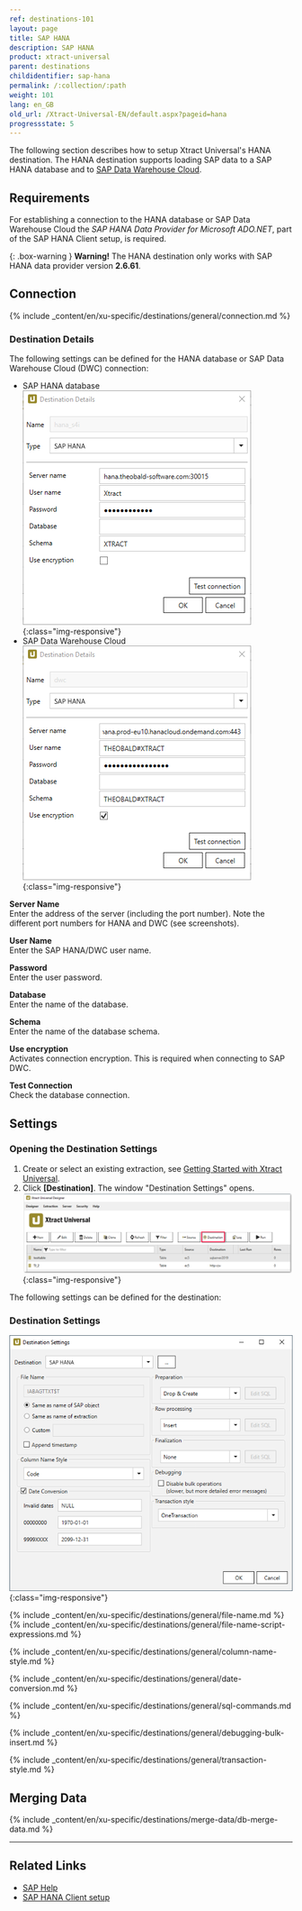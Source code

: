 ```yaml
---
ref: destinations-101
layout: page
title: SAP HANA
description: SAP HANA
product: xtract-universal
parent: destinations
childidentifier: sap-hana
permalink: /:collection/:path
weight: 101
lang: en_GB
old_url: /Xtract-Universal-EN/default.aspx?pageid=hana
progressstate: 5
---
```


The following section describes how to setup Xtract Universal's HANA destination.
The HANA destination supports loading SAP data to a SAP HANA database and to [SAP Data Warehouse Cloud](https://saphanajourney.com/data-warehouse-cloud/). <br>


## Requirements

For establishing a connection to the HANA database or SAP Data Warehouse Cloud the *SAP HANA Data Provider for Microsoft ADO.NET*, part of the SAP HANA Client setup, is required.

 {: .box-warning }
**Warning!** The HANA destination only works with SAP HANA data provider version **2.6.61**.

## Connection


{% include _content/en/xu-specific/destinations/general/connection.md %}	

### Destination Details
The following settings can be defined for the HANA database or SAP Data Warehouse Cloud (DWC) connection:

- SAP HANA database
![hana-destination](/img/content/hana-destination2.png){:class="img-responsive"}
- SAP Data Warehouse Cloud
![hana-destination](/img/content/hana-destination.png){:class="img-responsive"}

**Server Name**<br>
Enter the address of the server (including the port number). Note the different port numbers for HANA and DWC (see screenshots).

**User Name**<br>
Enter the SAP HANA/DWC user name. 

**Password**<br>
Enter the user password.

**Database**<br> 
Enter the name of the database.
 
**Schema**<br>
Enter the name of the database schema.

**Use encryption**<br>
Activates connection encryption. This is required when connecting to SAP DWC.

**Test Connection**<br>
Check the database connection.  

## Settings

### Opening the Destination Settings
1. Create or select an existing extraction, see [Getting Started with Xtract Universal](../getting-started/define-a-table-extraction).
2. Click **[Destination]**. The window "Destination Settings" opens.
![Destination-settings](/img/content/xu/xu_designer_destination.png){:class="img-responsive"}

The following settings can be defined for the destination:  

### Destination Settings

![ext_spec_set_de_form_debug](/img/content/dest_set_hana.png){:class="img-responsive"}

{% include _content/en/xu-specific/destinations/general/file-name.md %}
{% include _content/en/xu-specific/destinations/general/file-name-script-expressions.md %}

{% include _content/en/xu-specific/destinations/general/column-name-style.md %}

{% include _content/en/xu-specific/destinations/general/date-conversion.md %}

{% include _content/en/xu-specific/destinations/general/sql-commands.md %}

{% include _content/en/xu-specific/destinations/general/debugging-bulk-insert.md %}

{% include _content/en/xu-specific/destinations/general/transaction-style.md %}

## Merging Data

{% include _content/en/xu-specific/destinations/merge-data/db-merge-data.md  %}

******
## Related Links

- [SAP Help](https://help.sap.com/viewer/0eec0d68141541d1b07893a39944924e/2.0.00/en-US/469dee9e6d611014af70d4e9a9cd6b0a.html)
- [SAP HANA Client setup](https://blogs.sap.com/2017/12/14/sap-hana-2.0-client-installation-and-update-by-the-sap-hana-academy/)


